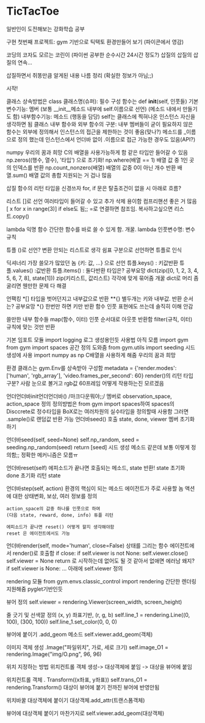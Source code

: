 # TicTacToe

일반인이 도전해보는 강화학습 공부

구현 첫번째 프로젝트: gym 기반으로 틱택토 환경만들어 보기 (파이콘에서 영감)

코딩의 코자도 모르는 코린이 (파이썬 공부한 순수시간 24시간 정도?)
삽질의 삽질의 삽질의 연속...

삽질하면서 쥐똥만큼 알게된 내용 나름 정리 (확실한 정보가 아님;;)

시작!

 클래스 
	상속방법은 class 클래스명(슈퍼):
	필수 구성 함수는 def __init__(self, 인풋들) 
	기본변수기능: 멤버 (보통 __init__메소드 내부에 self.이름으로 선언)
				(메소드 내에서 만들기도 함)
	내부함수기능: 메소드 (행동을 담당)
	self는 클래스에 찍혀나온 인스턴스 자신을 생각하면 됨
	클래스 내부 함수와 외부 함수의 구분:
		내부 멤버들이 굳이 필요하지 않은 함수는 외부에 정의해서 인스턴스의 접근을 제한하는 것이 좋음(맞나?)
	메소드를 _이름 으로 정의 했는데
	인스턴스에서 언더바 없이 .이름으로 접근 가능한 경우도 있음(API?)

 numpy
	우리의 꿈과 희망
	C의 배열을 사용가능하게 함 
	같은 타입만 들어갈 수 있음
	np.zeros((행수, 열수), '타입') 으로 초기화!
	np.where(배열 == 1)
		배열 값 중 1인 곳의 인덱스를 반환
	np.count_nonzero(배열)
		배열의 값중 0이 아닌 개수 반환
	배열.sum()
		배열 값의 총합
	지원되는 거 겁나 많음
	
 삽질
	함수의 리턴 타입을 신경쓰자
	for, if 문은 탈출조건이 없을 시 아래로 흐름?

 리스트
	[]로 선언 
	여러타입이 들어갈 수 있고
	추가 삭제 용이함
	컴프리핸션 좋은 거 많음
	[ x for x in range(3)] if else도 됨;;
	=로 연결하면 참조임. 복사하고싶으면 리스트.copy()

 lambda
    익명 함수
	간단한 함수를 바로 쓸 수 있게 함. 개꿀.
	lambda 인풋변수명: 변수규칙

 튜플
	()로 선언?
	변환 안되는 리스트로 생각
	쉼표 구분으로 선언하면 튜플로 인식

 딕셔너리
	가장 쓸모가 많았던 놈
	{키: 값, ...} 으로 선언
	튜플.keys() : 키값반환
	튜플.values() :값반환
	튜플.items() : 둘다반환 타입은? 공부요망
	dict(zip([0, 1, 2, 3, 4, 5, 6, 7, 8], state[1]))
	zip(키리스트, 값리스트) 각각에 맞게 묶어줌 개꿀
	dict로 머리 좀 굴리면 웬만한 문제 다 해결

 언팩킹
	*[] 타입을 벗어던지고 내부값으로 반환
	**{} 별두개는 키와 내부값. 반환 순서는? 공부요망
	*{} 한번만 하면 키만 반환
	함수 인풋 표현에도 쓰는데 솔직히 이해 안감

쓸만한 내부 함수들
	map(함수, 이터)
		인풋 순서대로 아웃풋 반환함
	filter(규칙, 이터)
		규칙에 맞는 것만 반환

기본 임포트 모듈
	import logging  로그 생성용인듯 사용법 아직 모름
	import gym
	from gym import spaces 공간 정의 도와줌
	from gym.utils import seeding 시드생성에 사용
	import numpy as np  C배열을 사용하게 해줌 우리의 꿈과 희망

환경 클래스는 gym.Env를 상속받아 구성함
metadata = {'render.modes': ['human', 'rgb_array'],
                'video.frames_per_second': 60}
render()의 리턴 타입 구분? 사람 눈으로 볼거고 rgb값 60프레임
어떻게 작용하는진 모르겠음

언더언더바init언더언더바()   /마크다운뭐야;;/
	멤버로 observation_space, action_space 정의
	정의방법은 from gym import spaces하여 spaces의 Disccrete로 	정수타입을 BoX로는 여러차원의 실수타입을 정의할때 사용함
	그러면 .sample()로 랜덤값 반환 가능
	언더바seed() 호출
	state, done, viewer 멤버 초기화하기


언더바seed(self, seed=None)
	self.np_random, seed = seeding.np_random(seed)
        return [seed]
시드 생성 메소드 같은데 보통 이렇게 정의함;; 정확한 메커니즘은 모름ㅠ

언더바reset(self)
	에피소드가 끝나면 호출되는 메소드, state 반환!
	state 초기화
	done 초기화
	리턴 state 

언더바step(self, action)
	환경의 핵심이 되는 메소드
	에이전트가 주로 사용할 놈
	액션에 대한 상태변화, 보상, 여러 정보를 정의
	
	action_space의 값중 하나를 인풋으로 하여
	(다음 state, reward, done, info) 튜플 리턴
	
	에피소드가 끝나면 reset() 어떻게 할지 생각해야함
	reset 은 에이전트에서도 가능

언더바render(self, mode='human', close=False)
	상태를 그리는 함수 에이전트에서 render()로 호출함
        if close:
            if self.viewer is not None:
                self.viewer.close()
                self.viewer = None
            return
로 시작하는데 없어도 될 것 같아서 없애면 에러남 왜지?
	if self.viewer is None:
	...
	아래에 self.viewer 정의

rendering 모듈
	from gym.envs.classic_control import rendering
	간단한 렌더링 지원해줌 pyglet기반인듯

뷰어 정의
	self.viewer = rendering.Viewer(screen_width, screen_height)

줄 긋기 및 선색깔 정의 (x, y) 좌표기반, (r, g, b)
	self.line_1 = rendering.Line((0, 100), (300, 100))
            self.line_1.set_color(0, 0, 0)

뷰어에 붙이기
	.add_geom 메소드
	self.viewer.add_geom(객체)
	

이미지 객체 생성
	.Image("파일위치", 가로, 세로 크기)
	self.image_O1 = rendering.Image("img/O.png", 96, 96)

위치 지정하는 방법
	위치컨트롤 객체 생성-> 대상객체에 붙임 -> 대상을 뷰어에 붙임

위치컨트롤 객체	.
	Transform((x좌표, y좌표))
	self.trans_O1 = rendering.Transform()
	대상이 뷰어에 붙기 전까진 뷰어에 반영안됨

위치바꿀 대상객체에 붙이기
	대상객체.add_attr(트랜스폼객체)

뷰어에 대상객체 붙이기
	마찬가지로 self.viewer.add_geom(대상객체)


